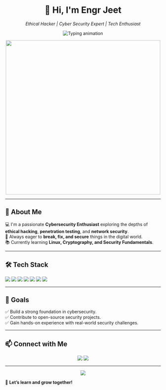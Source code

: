  <p align="center">
   
</p>

<h1 align="center">👋 Hi, I'm Engr Jeet</h1>
<p align="center">
  <em>Ethical Hacker | Cyber Security Expert | Tech Enthusiast</em>
</p>

<p align="center">
  <img src="https://readme-typing-svg.herokuapp.com?font=Fira+Code&size=24&duration=3000&pause=500&color=00F7FF&center=true&vCenter=true&width=600&lines=Cybersecurity+%7C+Programming+%7C+Innovation" alt="Typing animation"/>
</p>
<div align="center">
</div>

<p align="center">
  <img src="https://media.giphy.com/media/qgQUggAC3Pfv687qPC/giphy.gif" width="500">
</p>

---

## 🚀 About Me  
💻 I'm a passionate **Cybersecurity Enthusiast** exploring the depths of **ethical hacking**, **penetration testing**, and **network security**.  
🔎 Always eager to **break, fix, and secure** things in the digital world.  
📚 Currently learning **Linux, Cryptography, and Security Fundamentals**.  

---

## 🛠️ Tech Stack  
 <p align="left">
  <img src="https://img.shields.io/badge/Python-3776AB?style=for-the-badge&logo=python&logoColor=white" />
  <img src="https://img.shields.io/badge/C-00599C?style=for-the-badge&logo=c&logoColor=white" />
  <img src="https://img.shields.io/badge/HTML5-E34F26?style=for-the-badge&logo=html5&logoColor=white" />
  <img src="https://img.shields.io/badge/CSS3-1572B6?style=for-the-badge&logo=css3&logoColor=white" />
  <img src="https://img.shields.io/badge/JavaScript-F7DF1E?style=for-the-badge&logo=javascript&logoColor=black" />
  <img src="https://img.shields.io/badge/Kali_Linux-557C94?style=for-the-badge&logo=kali-linux&logoColor=white" />
  <img src="https://img.shields.io/badge/Git-F05032?style=for-the-badge&logo=git&logoColor=white" />
</p>


---

## 📌 Goals  
✅ Build a strong foundation in cybersecurity.  
✅ Contribute to open-source security projects.  
✅ Gain hands-on experience with real-world security challenges.  

---

## 📫 Connect with Me  
<p align="center">
  <a href="https://github.com/your-github-profile"><img src="https://img.shields.io/badge/GitHub-100000?style=for-the-badge&logo=github&logoColor=white"></a>
  <a href="engrjeet98@gmail.com"><img src="https://img.shields.io/badge/Email-D14836?style=for-the-badge&logo=gmail&logoColor=white"></a>
</p>

---

<p align="center">
  <img src="https://komarev.com/ghpvc/?username=your-github-profile&style=for-the-badge">
</p>

🚀 **Let’s learn and grow together!**
